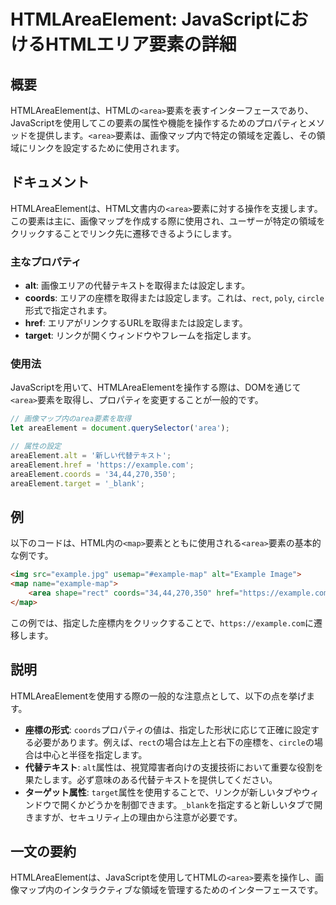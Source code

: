 <!--
Meta Description: # HTMLAreaElement: JavaScriptにおけるHTMLエリア要素の詳細 ## 概要 HTMLAreaElementは、HTMLの`<area>`要素を表すインターフェースであり、JavaScriptを使用してこの要素の属性や機能を操作するためのプロパティとメソッドを提供します。`...
Meta Keywords: area, example, alt, areaelement, map
-->

# HTMLAreaElement: JavaScriptにおけるHTMLエリア要素の詳細

## 概要
HTMLAreaElementは、HTMLの`<area>`要素を表すインターフェースであり、JavaScriptを使用してこの要素の属性や機能を操作するためのプロパティとメソッドを提供します。`<area>`要素は、画像マップ内で特定の領域を定義し、その領域にリンクを設定するために使用されます。

## ドキュメント
HTMLAreaElementは、HTML文書内の`<area>`要素に対する操作を支援します。この要素は主に、画像マップを作成する際に使用され、ユーザーが特定の領域をクリックすることでリンク先に遷移できるようにします。

### 主なプロパティ
- **alt**: 画像エリアの代替テキストを取得または設定します。
- **coords**: エリアの座標を取得または設定します。これは、`rect`, `poly`, `circle`形式で指定されます。
- **href**: エリアがリンクするURLを取得または設定します。
- **target**: リンクが開くウィンドウやフレームを指定します。

### 使用法
JavaScriptを用いて、HTMLAreaElementを操作する際は、DOMを通じて`<area>`要素を取得し、プロパティを変更することが一般的です。

```javascript
// 画像マップ内のarea要素を取得
let areaElement = document.querySelector('area');

// 属性の設定
areaElement.alt = '新しい代替テキスト';
areaElement.href = 'https://example.com';
areaElement.coords = '34,44,270,350';
areaElement.target = '_blank';
```

## 例
以下のコードは、HTML内の`<map>`要素とともに使用される`<area>`要素の基本的な例です。

```html
<img src="example.jpg" usemap="#example-map" alt="Example Image">
<map name="example-map">
    <area shape="rect" coords="34,44,270,350" href="https://example.com" alt="Example Area">
</map>
```

この例では、指定した座標内をクリックすることで、`https://example.com`に遷移します。

## 説明
HTMLAreaElementを使用する際の一般的な注意点として、以下の点を挙げます。

- **座標の形式**: `coords`プロパティの値は、指定した形状に応じて正確に設定する必要があります。例えば、`rect`の場合は左上と右下の座標を、`circle`の場合は中心と半径を指定します。
- **代替テキスト**: `alt`属性は、視覚障害者向けの支援技術において重要な役割を果たします。必ず意味のある代替テキストを提供してください。
- **ターゲット属性**: `target`属性を使用することで、リンクが新しいタブやウィンドウで開くかどうかを制御できます。`_blank`を指定すると新しいタブで開きますが、セキュリティ上の理由から注意が必要です。

## 一文の要約
HTMLAreaElementは、JavaScriptを使用してHTMLの`<area>`要素を操作し、画像マップ内のインタラクティブな領域を管理するためのインターフェースです。